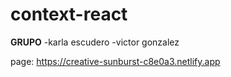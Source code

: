 # context-react
 
****GRUPO****
-karla escudero
-victor gonzalez

page: https://creative-sunburst-c8e0a3.netlify.app
